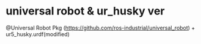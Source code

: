 # universal robot & ur_husky ver    
@Universal Robot Pkg (https://github.com/ros-industrial/universal_robot) + ur5_husky.urdf(modified)
